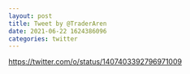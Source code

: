 ```yaml
--- 
layout: post 
title: Tweet by @TraderAren 
date: 2021-06-22 1624386096 
categories: twitter 
--- 
```

https://twitter.com/o/status/1407403392796971009